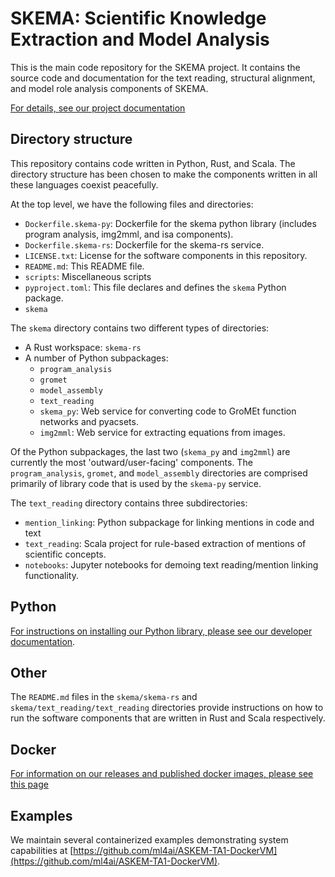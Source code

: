# SKEMA: Scientific Knowledge Extraction and Model Analysis

This is the main code repository for the SKEMA project. It contains the source
code and documentation for the text reading, structural alignment, and model
role analysis components of SKEMA.

[For details, see our project documentation](https://ml4ai.github.io/skema/)

## Directory structure

This repository contains code written in Python, Rust, and Scala. The directory
structure has been chosen to make the components written in all these languages
coexist peacefully.

At the top level, we have the following files and directories:

- `Dockerfile.skema-py`: Dockerfile for the skema python library (includes program analysis, img2mml, and isa components).
- `Dockerfile.skema-rs`: Dockerfile for the skema-rs service.
- `LICENSE.txt`: License for the software components in this repository.
- `README.md`: This README file.
- `scripts`: Miscellaneous scripts
- `pyproject.toml`: This file declares and defines the `skema` Python package.
- `skema`

The `skema` directory contains two different types of directories:
- A Rust workspace: `skema-rs`
- A number of Python subpackages:
    - `program_analysis`
    - `gromet`
    - `model_assembly`
    - `text_reading`
    - `skema_py`: Web service for converting code to GroMEt function networks and pyacsets.
    - `img2mml`: Web service for extracting equations from images.

Of the Python subpackages, the last two (`skema_py` and `img2mml`) are
currently the most 'outward/user-facing' components. The `program_analysis`,
`gromet`, and `model_assembly` directories are comprised primarily of library
code that is used by the `skema-py` service.

The `text_reading` directory contains three subdirectories:
- `mention_linking`: Python subpackage for linking mentions in code and text
- `text_reading`: Scala project for rule-based extraction of mentions of scientific concepts.
- `notebooks`: Jupyter notebooks for demoing text reading/mention linking functionality.

## Python
[For instructions on installing our Python library, please see our developer documentation](https://ml4ai.github.io/skema/dev/env/).

## Other
The `README.md` files in the `skema/skema-rs` and
`skema/text_reading/text_reading` directories provide instructions on how to
run the software components that are written in Rust and Scala respectively.

## Docker
[For information on our releases and published docker images, please see this page](https://ml4ai.github.io/skema/changes/)

## Examples

We maintain several containerized examples demonstrating system capabilities at [https://github.com/ml4ai/ASKEM-TA1-DockerVM](https://github.com/ml4ai/ASKEM-TA1-DockerVM).
